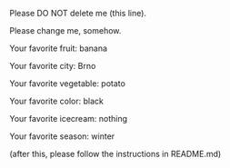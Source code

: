 
Please DO NOT delete me (this line).

Please change me, somehow.

Your favorite fruit: banana

Your favorite city: Brno

Your favorite vegetable: potato

Your favorite color: black

Your favorite icecream: nothing

Your favorite season: winter


(after this, please follow the instructions in README.md)
